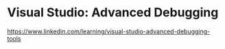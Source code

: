 # Visual Studio: Advanced Debugging
https://www.linkedin.com/learning/visual-studio-advanced-debugging-tools
